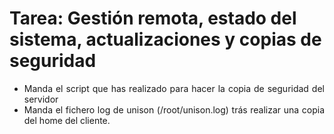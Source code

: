 # Tarea: Gestión remota, estado del sistema, actualizaciones y copias de seguridad
<div style="text-align:justify;"> 
  <ul><li>Manda el script que has realizado para hacer la copia de seguridad del servidor</li> 
    <li>Manda el fichero log de unison (/root/unison.log) trás realizar una copia del home del cliente.<br /></li> 
  </ul></div>
<div style="text-align:justify;"> </div>
